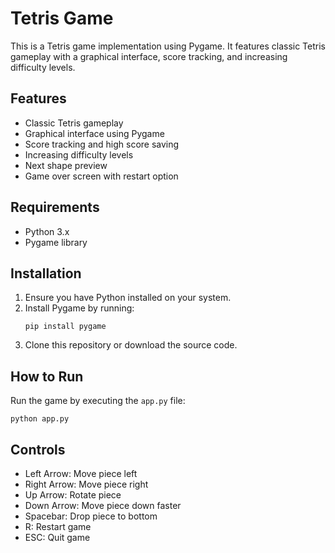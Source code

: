 # Tetris Game

This is a Tetris game implementation using Pygame. It features classic Tetris gameplay with a graphical interface, score tracking, and increasing difficulty levels.

## Features

- Classic Tetris gameplay
- Graphical interface using Pygame
- Score tracking and high score saving
- Increasing difficulty levels
- Next shape preview
- Game over screen with restart option

## Requirements

- Python 3.x
- Pygame library

## Installation

1. Ensure you have Python installed on your system.
2. Install Pygame by running:
   ```
   pip install pygame
   ```
3. Clone this repository or download the source code.

## How to Run

Run the game by executing the `app.py` file:
```
python app.py
```

## Controls

- Left Arrow: Move piece left
- Right Arrow: Move piece right
- Up Arrow: Rotate piece
- Down Arrow: Move piece down faster
- Spacebar: Drop piece to bottom
- R: Restart game
- ESC: Quit game
